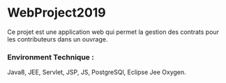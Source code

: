 # WebProject2019
Ce projet est une application web qui permet la gestion des contrats pour les contributeurs dans un ouvrage. 

### Environment Technique :
Java8, JEE, Servlet, JSP, JS, PostgreSQl, Eclipse Jee Oxygen.
